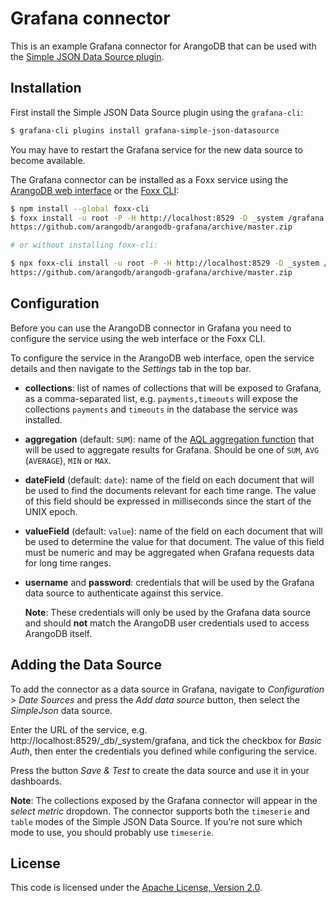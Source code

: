 # Grafana connector

This is an example Grafana connector for ArangoDB that can be used with the
[Simple JSON Data Source plugin](https://grafana.com/plugins/grafana-simple-json-datasource/installation).

## Installation

First install the Simple JSON Data Source plugin using the `grafana-cli`:

```sh
$ grafana-cli plugins install grafana-simple-json-datasource
```

You may have to restart the Grafana service for the new data source to become
available.

The Grafana connector can be installed as a Foxx service using the
[ArangoDB web interface](https://docs.arangodb.com/latest/Manual/Programs/WebInterface/Services.html)
or the [Foxx CLI](https://github.com/arangodb/foxx-cli):

```sh
$ npm install --global foxx-cli
$ foxx install -u root -P -H http://localhost:8529 -D _system /grafana \
https://github.com/arangodb/arangodb-grafana/archive/master.zip

# or without installing foxx-cli:

$ npx foxx-cli install -u root -P -H http://localhost:8529 -D _system /grafana \
https://github.com/arangodb/arangodb-grafana/archive/master.zip
```

## Configuration

Before you can use the ArangoDB connector in Grafana you need to configure the
service using the web interface or the Foxx CLI.

To configure the service in the ArangoDB web interface, open the service details
and then navigate to the _Settings_ tab in the top bar.

- **collections**: list of names of collections that will be exposed to Grafana,
  as a comma-separated list, e.g. `payments,timeouts` will expose the collections
  `payments` and `timeouts` in the database the service was installed.

- **aggregation** (default: `SUM`): name of the
  [AQL aggregation function](https://docs.arangodb.com/3.4/AQL/Operations/Collect.html#aggregation)
  that will be used to aggregate results for Grafana. Should be one of `SUM`,
  `AVG` (`AVERAGE`), `MIN` or `MAX`.

- **dateField** (default: `date`): name of the field on each document that will
  be used to find the documents relevant for each time range. The value of this
  field should be expressed in milliseconds since the start of the UNIX epoch.

- **valueField** (default: `value`): name of the field on each document that
  will be used to determine the value for that document. The value of this
  field must be numeric and may be aggregated when Grafana requests data for
  long time ranges.

- **username** and **password**: credentials that will be used by the Grafana
  data source to authenticate against this service.

  **Note**: These credentials will only be used by the Grafana data source and
  should **not** match the ArangoDB user credentials used to access ArangoDB
  itself.

## Adding the Data Source

To add the connector as a data source in Grafana, navigate to
_Configuration > Date Sources_ and press the _Add data source_ button,
then select the _SimpleJson_ data source.

Enter the URL of the service, e.g. http://localhost:8529/_db/_system/grafana,
and tick the checkbox for _Basic Auth_, then enter the credentials you defined
while configuring the service.

Press the button _Save & Test_ to create the data source and use it in your
dashboards.

**Note**: The collections exposed by the Grafana connector will appear in the
_select metric_ dropdown. The connector supports both the `timeserie` and
`table` modes of the Simple JSON Data Source. If you're not sure which mode
to use, you should probably use `timeserie`.

## License

This code is licensed under the
[Apache License, Version 2.0](https://www.apache.org/licenses/LICENSE-2.0).
